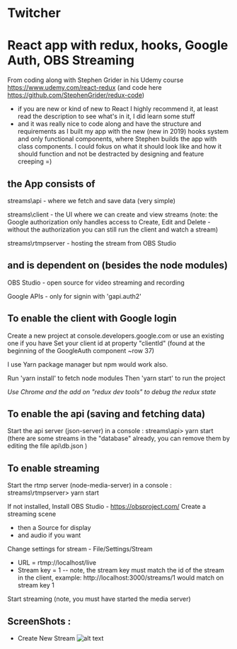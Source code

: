 # Twitcher

# React app with redux, hooks, Google Auth, OBS Streaming

From coding along with Stephen Grider in his Udemy course https://www.udemy.com/react-redux (and code here https://github.com/StephenGrider/redux-code)

- if you are new or kind of new to React I highly recommend it, at least read the description to see what's in it, I did learn some stuff
- and it was really nice to code along and have the structure and requirements as I built my app with the new (new in 2019) hooks system and only functional components, where Stephen builds the app with class components. I could fokus on what it should look like and how it should function and not be destracted by designing and feature creeping =)

## the App consists of

streams\api - where we fetch and save data (very simple)

streams\client - the UI where we can create and view streams
(note: the Google authorization only handles access to Create, Edit and Delete - without the authorization you can still run the client and watch a stream)

streams\rtmpserver - hosting the stream from OBS Studio

## and is dependent on (besides the node modules)

OBS Studio - open source for video streaming and recording

Google APIs - only for signin with 'gapi.auth2'

## To enable the client with Google login

Create a new project at console.developers.google.com or use an existing one if you have
Set your client id at property "clientId" (found at the beginning of the GoogleAuth component ~row 37)

I use Yarn package manager but npm would work also.

Run 'yarn install' to fetch node modules
Then 'yarn start' to run the project

_Use Chrome and the add on "redux dev tools" to debug the redux state_

## To enable the api (saving and fetching data)

Start the api server (json-server) in a console
: streams\api> yarn start
(there are some streams in the "database" already, you can remove them by editing the file api\db.json )

## To enable streaming

Start the rtmp server (node-media-server) in a console
: streams\rtmpserver> yarn start

If not installed, Install OBS Studio - https://obsproject.com/
Create a streaming scene

- then a Source for display
- and audio if you want

Change settings for stream - File/Settings/Stream

- URL = rtmp://localhost/live
- Stream key = 1
  -- note, the stream key must match the id of the stream in the client,
  example: http://localhost:3000/streams/1
  would match on stream key 1

Start streaming (note, you must have started the media server)

## ScreenShots :

- Create New Stream
  ![alt text](https://github.com/singh-kashish28/Twitcher/blob/[master]/create.jpg?raw=true)
